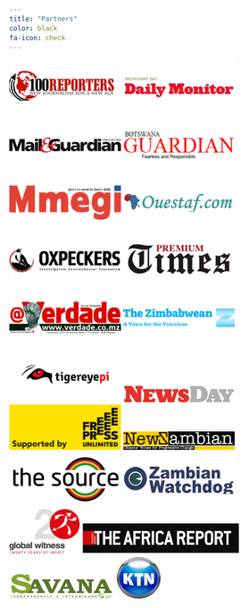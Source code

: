 ```yaml
---
title: "Partners"
color: black
fa-icon: check
---
```

![](img/100Reporters.png) ![](img/Daily_Monitor.png) ![](img/MandG.png)
![](img/Guardian_Botswana.png) ![](img/mmegi.png) ![](img/Ouestaf.png)
![](img/Oxpeckers.png) ![](img/PremiumTimes.png) ![](img/Verdade.png) 
![](img/thezimbawean.png) ![](img/tigereyepi.png) ![](img/newsday.jpg)
![](img/freepress.jpg) ![](img/newz.jpg) ![](img/thesource.jpg)
![](img/zambianwatchdog.png) ![](img/globalwitness.png)   ![](img/AfricaReport.jpg) 
![](img/savana.png)    ![](img/ktn.jpg)




